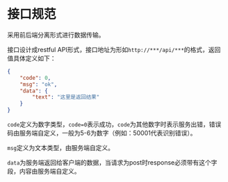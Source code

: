 # 接口规范
采用前后端分离形式进行数据传输。

接口设计成restful API形式，接口地址为形如`http://***/api/***`的格式，返回值具体定义如下：
```json
{
    "code": 0,
    "msg": "ok",
    "data": { 
        "text": "这里是返回结果"
    }
}
```
`code`定义为数字类型，`code=0`表示成功，`code`为其他数字时表示服务出错，错误码由服务端自定义，一般为5-6为数字（例如：50001代表识别错误）。

`msg`定义为文本类型，由服务端自定义。

`data`为服务端返回给客户端的数据，当请求为post时response必须带有这个字段，内容由服务端自定义。